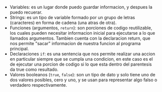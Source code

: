 * Variables: es un lugar donde puedo guardar informacion, y despues la puedo recuerar.
* Strings: es un tipo de variable formado por un grupo de letras (caracteres) en forma de cadena (una atras de otra).
* Funciones (argumentos, `return`): son porciones de codigo reutilizable, los cuales pueden necesitar informacion inicial para ejecutarse a lo que llamados argumentos. Tambien cuenta con la declaracion return, que nos permite "sacar" informacion de nuestra funcion al programa principal.
* Declaraciones `if`: es una sentencia que nos permite realizar una accion en particular siempre que se cumpla una condicion, en este caso es el de ejecutar una porcion de codigo si lo que esta dentro del parentesis da true como resultado.
* Valores booleanos (`true`, `false`): son un tipo de dato y solo tiene uno de dos valores posibles, cero y uno, y se usan para representar algo falso o verdadero respectivamente.